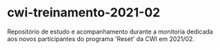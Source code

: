 # cwi-treinamento-2021-02
Repositório de estudo e acompanhamento durante a monitoria dedicada aos novos participantes do programa 'Reset' da CWI em 2021/02.
